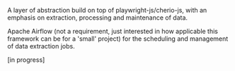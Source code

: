 
A layer of abstraction build on top of playwright-js/cherio-js, with an emphasis on extraction, processing and maintenance of data. 

Apache Airflow (not a requirement, just interested in how applicable this framework can be for a 'small' project) for the scheduling and management of data extraction jobs.


[in progress]

